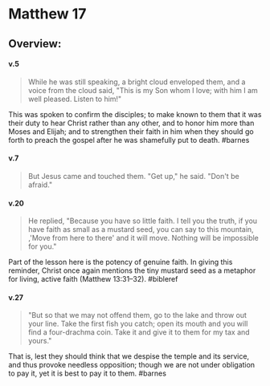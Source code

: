 # Matthew 17

## Overview:


#### v.5
>While he was still speaking, a bright cloud enveloped them, and a voice from the cloud said, "This is my Son whom I love; with him I am well pleased. Listen to him!"

This was spoken to confirm the disciples; to make known to them that it was their duty to hear Christ rather than any other, and to honor him more than Moses and Elijah; and to strengthen their faith in him when they should go forth to preach the gospel after he was shamefully put to death.
#barnes 

#### v.7
>But Jesus came and touched them. "Get up," he said. "Don't be afraid."

#### v.20
>He replied, "Because you have so little faith. I tell you the truth, if you have faith as small as a mustard seed, you can say to this mountain, ,'Move from here to there' and it will move. Nothing will be impossible for you."

Part of the lesson here is the potency of genuine faith. In giving this reminder, Christ once again mentions the tiny mustard seed as a metaphor for living, active faith (Matthew 13:31–32).
#bibleref 

#### v.27
>"But so that we may not offend them, go to the lake and throw out your line. Take the first fish you catch; open its mouth and you will find a four-drachma coin. Take it and give it to them for my tax and yours."

That is, lest they should think that we despise the temple and its service, and thus provoke needless opposition; though we are not under obligation to pay it, yet it is best to pay it to them.
#barnes 
